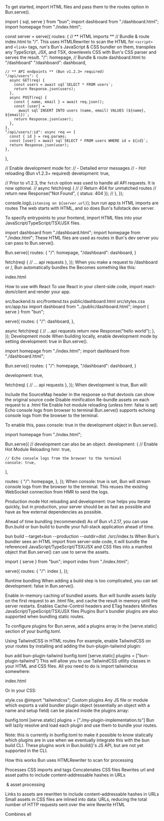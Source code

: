 ##

To get started, import HTML files and pass them to the routes option in Bun.serve().

import { sql, serve } from "bun";
import dashboard from "./dashboard.html";
import homepage from "./index.html";

const server = serve({
  routes: {
    // ** HTML imports **
    // Bundle & route index.html to "/". This uses HTMLRewriter to scan the HTML for `<script>` and `<link>` tags, run's Bun's JavaScript & CSS bundler on them, transpiles any TypeScript, JSX, and TSX, downlevels CSS with Bun's CSS parser and serves the result.
    "/": homepage,
    // Bundle & route dashboard.html to "/dashboard"
    "/dashboard": dashboard,

    // ** API endpoints ** (Bun v1.2.3+ required)
    "/api/users": {
      async GET(req) {
        const users = await sql`SELECT * FROM users`;
        return Response.json(users);
      },
      async POST(req) {
        const { name, email } = await req.json();
        const [user] =
          await sql`INSERT INTO users (name, email) VALUES (${name}, ${email})`;
        return Response.json(user);
      },
    },
    "/api/users/:id": async req => {
      const { id } = req.params;
      const [user] = await sql`SELECT * FROM users WHERE id = ${id}`;
      return Response.json(user);
    },
  },

  // Enable development mode for:
  // - Detailed error messages
  // - Hot reloading (Bun v1.2.3+ required)
  development: true,

  // Prior to v1.2.3, the `fetch` option was used to handle all API requests. It is now optional.
  // async fetch(req) {
  //   // Return 404 for unmatched routes
  //   return new Response("Not Found", { status: 404 });
  // },
});

console.log(`Listening on ${server.url}`);
bun run app.ts
HTML imports are routes
The web starts with HTML, and so does Bun's fullstack dev server.

To specify entrypoints to your frontend, import HTML files into your JavaScript/TypeScript/TSX/JSX files.

import dashboard from "./dashboard.html";
import homepage from "./index.html";
These HTML files are used as routes in Bun's dev server you can pass to Bun.serve().

Bun.serve({
  routes: {
    "/": homepage,
    "/dashboard": dashboard,
  }

  fetch(req) {
    // ... api requests
  },
});
When you make a request to /dashboard or /, Bun automatically bundles the <script> and <link> tags in the HTML files, exposes them as static routes, and serves the result.

An index.html file like this:

index.html
<!DOCTYPE html>
<html>
  <head>
    <title>Home</title>
    <link rel="stylesheet" href="./reset.css" />
    <link rel="stylesheet" href="./styles.css" />
  </head>
  <body>
    <div id="root"></div>
    <script type="module" src="./sentry-and-preloads.ts"></script>
    <script type="module" src="./my-app.tsx"></script>
  </body>
</html>
Becomes something like this:

index.html
<!DOCTYPE html>
<html>
  <head>
    <title>Home</title>
    <link rel="stylesheet" href="/index-[hash].css" />
  </head>
  <body>
    <div id="root"></div>
    <script type="module" src="/index-[hash].js"></script>
  </body>
</html>
How to use with React
To use React in your client-side code, import react-dom/client and render your app.

src/backend.ts
src/frontend.tsx
public/dashboard.html
src/styles.css
src/app.tsx
import dashboard from "../public/dashboard.html";
import { serve } from "bun";

serve({
  routes: {
    "/": dashboard,
  },

  async fetch(req) {
    // ...api requests
    return new Response("hello world");
  },
});
Development mode
When building locally, enable development mode by setting development: true in Bun.serve().

import homepage from "./index.html";
import dashboard from "./dashboard.html";

Bun.serve({
  routes: {
    "/": homepage,
    "/dashboard": dashboard,
  }

  development: true,

  fetch(req) {
    // ... api requests
  },
});
When development is true, Bun will:

Include the SourceMap header in the response so that devtools can show the original source code
Disable minification
Re-bundle assets on each request to a .html file
Enable hot module reloading (unless hmr: false is set)
Echo console logs from browser to terminal
Bun.serve() supports echoing console logs from the browser to the terminal.

To enable this, pass console: true in the development object in Bun.serve().

import homepage from "./index.html";

Bun.serve({
  // development can also be an object.
  development: {
    // Enable Hot Module Reloading
    hmr: true,

    // Echo console logs from the browser to the terminal
    console: true,
  },

  routes: {
    "/": homepage,
  },
});
When console: true is set, Bun will stream console logs from the browser to the terminal. This reuses the existing WebSocket connection from HMR to send the logs.

Production mode
Hot reloading and development: true helps you iterate quickly, but in production, your server should be as fast as possible and have as few external dependencies as possible.

Ahead of time bundling (recommended)
As of Bun v1.2.17, you can use Bun.build or bun build to bundle your full-stack application ahead of time.

bun build --target=bun --production --outdir=dist ./src/index.ts
When Bun's bundler sees an HTML import from server-side code, it will bundle the referenced JavaScript/TypeScript/TSX/JSX and CSS files into a manifest object that Bun.serve() can use to serve the assets.

import { serve } from "bun";
import index from "./index.html";

serve({
  routes: { "/": index },
});

Runtime bundling
When adding a build step is too complicated, you can set development: false in Bun.serve().

Enable in-memory caching of bundled assets. Bun will bundle assets lazily on the first request to an .html file, and cache the result in memory until the server restarts.
Enables Cache-Control headers and ETag headers
Minifies JavaScript/TypeScript/TSX/JSX files
Plugins
Bun's bundler plugins are also supported when bundling static routes.

To configure plugins for Bun.serve, add a plugins array in the [serve.static] section of your bunfig.toml.

Using TailwindCSS in HTML routes
For example, enable TailwindCSS on your routes by installing and adding the bun-plugin-tailwind plugin:

bun add bun-plugin-tailwind
bunfig.toml
[serve.static]
plugins = ["bun-plugin-tailwind"]
This will allow you to use TailwindCSS utility classes in your HTML and CSS files. All you need to do is import tailwindcss somewhere:

index.html
<!doctype html>
<html>
  <head>
    <title>Home</title>
    <link rel="stylesheet" href="tailwindcss" />
  </head>
  <body>
    <!-- the rest of your HTML... -->
  </body>
</html>
Or in your CSS:

style.css
@import "tailwindcss";
Custom plugins
Any JS file or module which exports a valid bundler plugin object (essentially an object with a name and setup field) can be placed inside the plugins array:

bunfig.toml
[serve.static]
plugins = ["./my-plugin-implementation.ts"]
Bun will lazily resolve and load each plugin and use them to bundle your routes.

Note: this is currently in bunfig.toml to make it possible to know statically which plugins are in use when we eventually integrate this with the bun build CLI. These plugins work in Bun.build()'s JS API, but are not yet supported in the CLI.

How this works
Bun uses HTMLRewriter to scan for <script> and <link> tags in HTML files, uses them as entrypoints for Bun's bundler, generates an optimized bundle for the JavaScript/TypeScript/TSX/JSX and CSS files, and serves the result.

<script> processing

Transpiles TypeScript, JSX, and TSX in <script> tags
Bundles imported dependencies
Generates sourcemaps for debugging
Minifies when development is not true in Bun.serve()
<script type="module" src="./counter.tsx"></script>
<link> processing

Processes CSS imports and <link> tags
Concatenates CSS files
Rewrites url and asset paths to include content-addressable hashes in URLs
<link rel="stylesheet" href="./styles.css" />
<img> & asset processing

Links to assets are rewritten to include content-addressable hashes in URLs
Small assets in CSS files are inlined into data: URLs, reducing the total number of HTTP requests sent over the wire
Rewrite HTML

Combines all <script> tags into a single <script> tag with a content-addressable hash in the URL
Combines all <link> tags into a single <link> tag with a content-addressable hash in the URL
Outputs a new HTML file
Serve

All the output files from the bundler are exposed as static routes, using the same mechanism internally as when you pass a Response object to static in Bun.serve().
This works similarly to how Bun.build processes HTML files.

This is a work in progress
This doesn't support bun build yet. It also will in the future.
